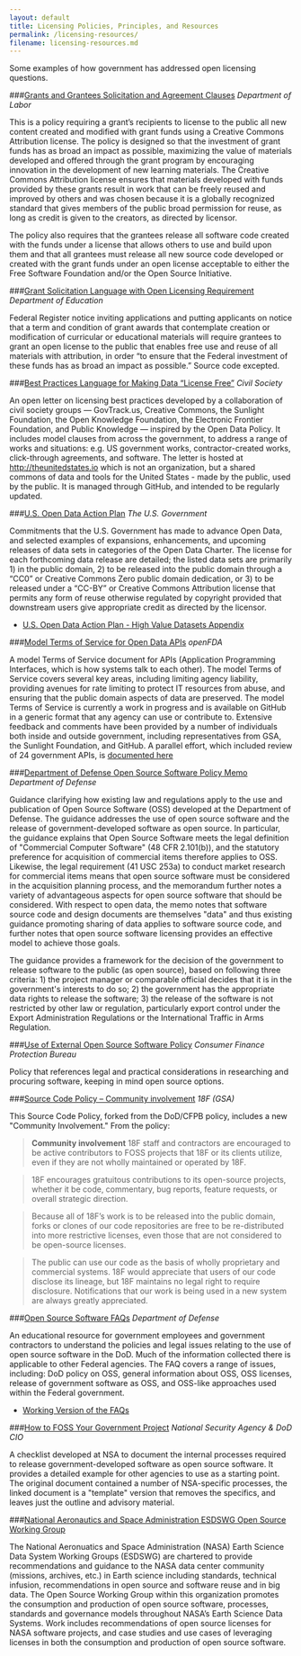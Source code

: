 ```yaml
---
layout: default
title: Licensing Policies, Principles, and Resources
permalink: /licensing-resources/
filename: licensing-resources.md
---
```


Some examples of how government has addressed open licensing questions.

###[Grants and Grantees Solicitation and Agreement Clauses](http://www.doleta.gov/grants/pdf/SGA-DFA-PY-13-10.pdf)
*Department of Labor*

This is a policy requiring a grant’s recipients to license to the public all new content created and modified with grant funds using a Creative Commons Attribution license.  The policy is designed so that the investment of grant funds has as broad an impact as possible, maximizing the value of materials developed and offered through the grant program by encouraging innovation in the development of new learning materials.  The Creative Commons Attribution license ensures that materials developed with funds provided by these grants result in work that can be freely reused and improved by others and was chosen because it is a globally recognized standard that gives members of the public broad permission for reuse, as long as credit is given to the creators, as directed by licensor.

The policy also requires that the grantees release all software code created with the funds under a license that allows others to use and build upon them and that all grantees must release all new source code developed or created with the grant funds under an open license acceptable to either the Free Software Foundation and/or the Open Source Initiative.

###[Grant Solicitation Language with Open Licensing Requirement](https://www.federalregister.gov/articles/2014/05/16/2014-11463/applications-for-new-awards-first-in-the-world-program-development-grants)
*Department of Education*

Federal Register notice inviting applications and putting applicants on notice that a term and condition of grant awards that contemplate creation or modification of curricular or educational materials will require grantees to grant an open license to the public that enables free use and reuse of all materials with attribution, in order “to ensure that the Federal investment of these funds has as broad an impact as possible.” Source code excepted.


###[Best Practices Language for Making Data “License Free”](http://theunitedstates.io/licensing/)
*Civil Society*

An open letter on licensing best practices developed by a collaboration of civil society groups — GovTrack.us, Creative Commons, the Sunlight Foundation, the Open Knowledge Foundation, the Electronic Frontier Foundation, and Public Knowledge — inspired by the Open Data Policy. It includes model clauses from across the government, to address a range of works and situations: e.g. US government works, contractor-created works, click-through agreements, and software. The letter is hosted at http://theunitedstates.io which is not an organization, but a shared commons of data and tools for the United States - made by the public, used by the public. It is managed through GitHub, and intended to be regularly updated.

###[U.S. Open Data Action Plan](http://www.whitehouse.gov/sites/default/files/microsites/ostp/us_open_data_action_plan.pdf)
*The U.S. Government*

Commitments that the U.S. Government has made to advance Open Data, and selected examples of expansions, enhancements, and upcoming releases of data sets in categories of the Open Data Charter. The license for each forthcoming data release are detailed; the listed data sets are primarily 1) in the public domain, 2) to be released into the public domain through a “CC0” or Creative Commons Zero public domain dedication, or 3) to be released under a “CC-BY” or Creative Commons Attribution license that permits any form of reuse otherwise regulated by copyright provided that downstream users give appropriate credit as directed by the licensor.
* [U.S. Open Data Action Plan - High Value Datasets Appendix](http://www.whitehouse.gov/sites/default/files/docs/us_open_data_action_plan_high_value_datasets.csv)


###[Model Terms of Service for Open Data APIs](https://github.com/GSA/API-Resources/blob/master/developer_tos/vanilla_tos.md)
*openFDA*

A model Terms of Service document for APIs (Application Programming Interfaces, which is how systems talk to each other). The model Terms of Service covers several key areas, including limiting agency liability, providing avenues for rate limiting to protect IT resources from abuse, and ensuring that the public domain aspects of data are preserved. The model Terms of Service is currently a work in progress and is available on GitHub in a generic format that any agency can use or contribute to. Extensive feedback and comments have been provided by a number of individuals both inside and outside government, including representatives from GSA, the Sunlight Foundation, and GitHub. A parallel effort, which included review of 24 government APIs, is [documented here](https://groups.google.com/forum/?nomobile=true#!topic/us-government-apis/0yix5bEWbFo)

###[Department of Defense Open Source Software Policy Memo](http://dodcio.defense.gov/Portals/0/Documents/FOSS/2009OSS.pdf)
*Department of Defense*

Guidance clarifying how existing law and regulations apply to the use and publication of Open Source Software (OSS) developed at the Department of Defense. The guidance addresses the use of open source software and the release of government-developed software as open source. In particular, the guidance explains that Open Source Software meets the legal definition of "Commercial Computer Software" (48 CFR 2.101(b)), and the statutory preference for acquisition of commercial items therefore applies to OSS.  Likewise, the legal requirement (41 USC 253a) to conduct market research for commercial items means that open source software must be considered in the acquisition planning process, and the memorandum further notes a variety of advantageous aspects for open source software that should be considered.  With respect to open data, the memo notes that software source code and design documents are themselves "data" and thus existing guidance promoting sharing of data applies to software source code, and further notes that open source software licensing provides an effective model to achieve those goals.

The guidance provides a framework for the decision of the government to release software to the public (as open source), based on following three criteria: 1) the project manager or comparable official decides that it is in the government's interests to do so; 2) the government has the appropriate data rights to release the software; 3) the release of the software is not restricted by other law or regulation, particularly export control under the Export Administration Regulations or the International Traffic in Arms Regulation.

###[Use of External Open Source Software Policy](https://github.com/cfpb/source-code-policy/blob/gh-pages/cfpb-source-code-policy.txt)
*Consumer Finance Protection Bureau*

Policy that references legal and practical considerations in researching and procuring software, keeping in mind open source options.

###[Source Code Policy – Community involvement](https://github.com/18F/source-code-policy)
*18F (GSA)*

This Source Code Policy, forked from the DoD/CFPB policy, includes a new "Community Involvement." From the policy:

> **Community involvement**
> 18F staff and contractors are encouraged to be active contributors to FOSS projects that 18F or its clients utilize, even if they are not wholly maintained or operated by 18F.

> 18F encourages gratuitous contributions to its open-source projects, whether it be code, commentary, bug reports, feature requests, or overall strategic direction.

> Because all of 18F’s work is to be released into the public domain, forks or clones of our code repositories are free to be re-distributed into more restrictive licenses, even those that are not considered to be open-source licenses.

> The public can use our code as the basis of wholly proprietary and commercial systems. 18F would appreciate that users of our code disclose its lineage, but 18F maintains no legal right to require disclosure. Notifications that our work is being used in a new system are always greatly appreciated.



###[Open Source Software FAQs](http://dodcio.defense.gov/OpenSourceSoftwareFAQ.aspx)
*Department of Defense*

An educational resource for government employees and government contractors to understand the policies and legal issues relating to the use of open source software in the DoD.  Much of the information collected there is applicable to other Federal agencies.   The FAQ covers a range of issues, including:  DoD policy on OSS, general information about OSS, OSS licenses, release of government software as OSS, and OSS-like approaches used within the Federal government.
* [Working Version of the FAQs](http://risacher.github.io/DoD-OSS-FAQ/)

###[How to FOSS Your Government Project](https://bit.ly/HowToFOSS)
*National Security Agency & DoD CIO*

A checklist developed at NSA to document the internal processes required to release government-developed software as open source software.  It provides a detailed example for other agencies to use as a starting point.  The original document contained a number of NSA-specific processes, the linked document is a "template" version that removes the specifics, and leaves just the outline and advisory material.

###[National Aeronautics and Space Administration ESDSWG Open Source Working Group](https://earthdata.nasa.gov/esdswg#OpenSourceWorkingGroup-MissionStatement)

The National Aeronuatics and Space Administration (NASA)  Earth Science Data System Working Groups (ESDSWG) are chartered to 
provide recommendations and guidance to the NASA data center community (missions, archives, etc.) in Earth 
science including standards, technical infusion, recommendations in open source and software reuse and in
big data. The Open Source Working Group within this organization promotes the consumption and production of 
open source software, processes, standards and governance models throughout NASA’s Earth Science Data Systems.
Work includes recommendations of open source licenses for NASA software projects, and case studies and use
cases of leveraging licenses in both the consumption and production of open source software.



